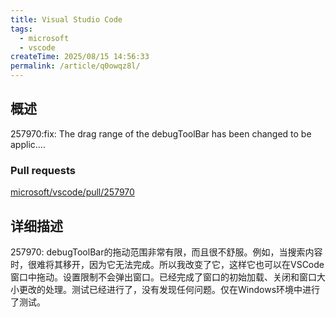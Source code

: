 ```yaml
---
title: Visual Studio Code
tags:
  - microsoft
  - vscode
createTime: 2025/08/15 14:56:33
permalink: /article/q0owqz8l/
---
```


## 概述

257970:fix: The drag range of the debugToolBar has been changed to be applic….

### Pull requests

[microsoft/vscode/pull/257970](https://github.com/microsoft/vscode/pull/257970)

## 详细描述

257970: debugToolBar的拖动范围非常有限，而且很不舒服。例如，当搜索内容时，很难将其移开，因为它无法完成。所以我改变了它，这样它也可以在VSCode窗口中拖动。设置限制不会弹出窗口。已经完成了窗口的初始加载、关闭和窗口大小更改的处理。测试已经进行了，没有发现任何问题。仅在Windows环境中进行了测试。

<CustomComponent />
